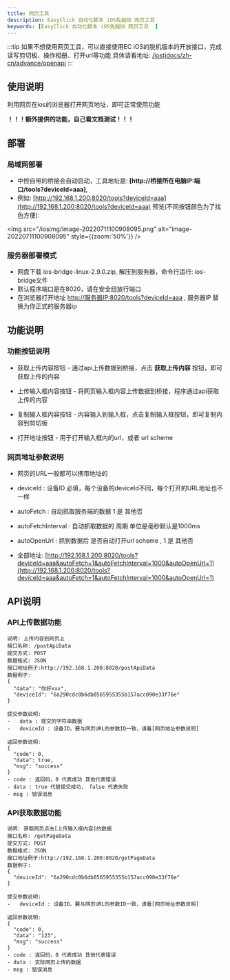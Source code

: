 ```yaml
---
title: 网页工具
description: EasyClick 自动化脚本 iOS免越狱 网页工具
keywords: [EasyClick 自动化脚本 iOS免越狱 网页工具  ]
---
```


:::tip
如果不想使用网页工具，可以直接使用EC iOS的脱机版本的开放接口，完成读写剪切板、操作相册、打开url等功能
具体请看地址: [/iostjdocs/zh-cn/advance/openapi](/iostjdocs/zh-cn/advance/openapi)
:::


## 使用说明

利用网页在ios的浏览器打开网页地址，即可正常使用功能

**！！！额外提供的功能，自己看文档测试！！！**

## 部署

### 局域网部署

- 中控自带的桥接会自动启动，工具地址是: **[http://桥接所在电脑IP:端口/tools?deviceId=aaa]**, 
- 例如: [http://192.168.1.200:8020/tools?deviceId=aaa](http://192.168.1.200:8020/tools?deviceId=aaa)
预览(不同按钮颜色为了找色方便): 

<img src="/iosimg/image-20220711100908095.png" alt="image-20220711100908095" style={{zoom:'50%'}} />

### 服务器部署模式

- 网盘下载 ios-bridge-linux-2.9.0.zip, 解压到服务器，命令行运行: ios-bridge文件
- 默认程序端口是在8020，请在安全组放行端口
- 在浏览器打开地址 [http://服务器IP:8020/tools?deviceId=aaa](http://服务器IP:8020/tools?deviceId=aaa)  , 服务器IP 替换为你正式的服务器ip



## 功能说明

### 功能按钮说明

- 获取上传内容按钮 -  通过api上传数据到桥接，点击 **获取上传内容** 按钮，即可获取上传的内容
- 上传输入框内容按钮 -  将网页输入框内容上传数据到桥接，程序通过api获取上传的内容

- 复制输入框内容按钮 - 内容输入到输入框，点击复制输入框按钮，即可复制内容到剪切板
- 打开地址按钮 - 用于打开输入框内的url，或者 url scheme



### 网页地址参数说明

- 网页的URL一般都可以携带地址的
- deviceId : 设备ID 必填，每个设备的deviceId不同，每个打开的URL地址也不一样

- autoFetch : 自动抓取服务端的数据  1 是  其他否
- autoFetchInterval : 自动抓取数据的 周期 单位是毫秒默认是1000ms
- autoOpenUrl : 抓到数据后 是否自动打开url scheme ,  1 是  其他否
- 全部地址: [http://192.168.1.200:8020/tools?deviceId=aaa&autoFetch=1&autoFetchInterval=1000&autoOpenUrl=1](http://192.168.1.200:8020/tools?deviceId=aaa&autoFetch=1&autoFetchInterval=1000&autoOpenUrl=1)

## API说明

### API上传数据功能

```text
说明: 上传内容到网页上
接口名称: /postApiData
提交方式: POST
数据格式: JSON
接口地址例子:http://192.168.1.200:8020/postApiData
数据例子: 
{
  "data": "你好xxx",
  "deviceId": "6a290cdc0b6db0565955355b157acc090e33f76e"
}

提交参数说明:
-	data : 提交的字符串数据
-	deviceId : 设备ID，要与网页URL的参数ID一致，请看[网页地址参数说明]

返回参数说明:
{
  "code": 0,
  "data": true,
  "msg": "success"
}
- code : 返回码，0 代表成功 其他代表错误
- data : true 代替提交成功， false 代表失败
- msg : 错误消息

```



### API获取数据功能

```text
说明: 获取网页点击[上传输入框内容]的数据
接口名称: /getPageData
提交方式: POST
数据格式: JSON
接口地址例子:http://192.168.1.200:8020/getPageData
数据例子: 
{
  "deviceId": "6a290cdc0b6db0565955355b157acc090e33f76e"
}

提交参数说明:
-	deviceId : 设备ID，要与网页URL的参数ID一致，请看[网页地址参数说明]

返回参数说明:
{
  "code": 0,
  "data": "123",
  "msg": "success"
}
- code : 返回码，0 代表成功 其他代表错误
- data : 实际网页上传的数据
- msg : 错误消息

```



